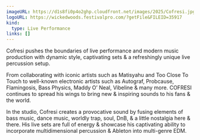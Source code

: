```yaml
---
imageURL: https://d1s8fi0p4o2ghp.cloudfront.net/images/2025/Cofresi.jpg
logoURL: https://wickedwoods.festivalpro.com/?getFile&FILEID=35917
kind:
  type: Live Performance
links: []
---
```


Cofresi pushes the boundaries of live performance and modern music production with dynamic style, captivating sets & a refreshingly unique live percussion setup. 

From collaborating with iconic artists such as Matisyahu and Too Close To Touch to well-known electronic artists such as Autograf, Probcause, Flamingosis, Bass Physics, Maddy O’ Neal, Vibeline & many more. COFRESI continues to spread his wings to bring new & inspiring sounds to his fans & the world.

In the studio, Cofresi creates a provocative sound by fusing elements of bass music, dance music, worldly trap, soul, DnB, & a little nostalgia here & there. His live sets are full of energy & showcase his captivating ability to incorporate multidimensional percussion & Ableton into multi-genre EDM.
